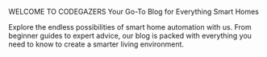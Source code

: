WELCOME TO CODEGAZERS
Your Go-To Blog for Everything Smart Homes

Explore the endless possibilities of smart home automation with us. From beginner guides to expert advice, our blog is packed with everything you need to know to create a smarter living environment.
